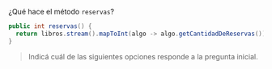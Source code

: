 ¿Qué hace el método `reservas`?

```java
public int reservas() {
  return libros.stream().mapToInt(algo -> algo.getCantidadDeReservas()).sum();
}
```

> Indicá cuál de las siguientes opciones responde a la pregunta inicial.